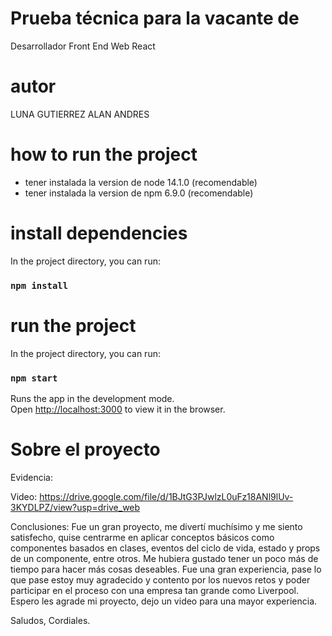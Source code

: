 # Prueba técnica para la vacante de
Desarrollador Front End Web React

# autor

LUNA GUTIERREZ ALAN ANDRES
# how to run the project

* tener instalada la version de node 14.1.0 (recomendable)
* tener instalada la version de npm 6.9.0 (recomendable)

# install dependencies

In the project directory, you can run:

### `npm install`
# run the project

In the project directory, you can run:
### `npm start`

Runs the app in the development mode.\
Open [http://localhost:3000](http://localhost:3000) to view it in the browser.

# Sobre el proyecto

Evidencia: 

Video:  https://drive.google.com/file/d/1BJtG3PJwlzL0uFz18ANl9lUv-3KYDLPZ/view?usp=drive_web

Conclusiones: Fue un gran proyecto, me divertí muchísimo y me siento satisfecho, quise centrarme
en aplicar conceptos básicos como componentes basados en clases, eventos del ciclo de vida, estado y props
de un componente, entre otros. Me hubiera gustado tener un poco más de tiempo para hacer más cosas deseables.
Fue una gran experiencia, pase lo que pase estoy muy agradecido y contento por los nuevos retos y poder participar en el
proceso con una empresa tan grande como Liverpool. Espero les agrade mi proyecto, dejo un video para una mayor experiencia.

Saludos, Cordiales.

